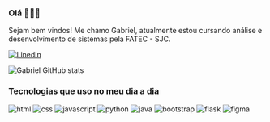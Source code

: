 ### Olá 🙋🏻‍♂️
Sejam bem vindos! Me chamo Gabriel, atualmente estou cursando análise e desenvolvimento de sistemas pela FATEC - SJC.

[![LinedIn](https://img.shields.io/badge/LinkedIn-0077B5?style=for-the-badge&logo=linkedin&logoColor=white)](https://www.linkedin.com/in/gabriel-silva--cs/)


![Gabriel GitHub stats](https://github-readme-stats.vercel.app/api?username=gabrielfelip&show_icons=true&theme=tokyonight)

### Tecnologias que uso no meu dia a dia

![html](https://img.shields.io/badge/HTML-239120?style=for-the-badge&logo=html5&logoColor=white)
![css](https://img.shields.io/badge/CSS-239120?&style=for-the-badge&logo=css3&logoColor=white)
![javascript](https://img.shields.io/badge/JavaScript-F7DF1E?style=for-the-badge&logo=javascript&logoColor=black)
![python](https://img.shields.io/badge/Python-14354C?style=for-the-badge&logo=python&logoColor=white)
![java](https://img.shields.io/badge/Java-ED8B00?style=for-the-badge&logo=openjdk&logoColor=white)
![bootstrap](https://img.shields.io/badge/Bootstrap-563D7C?style=for-the-badge&logo=bootstrap&logoColor=white)
![flask](https://img.shields.io/badge/Flask-000000?style=for-the-badge&logo=flask&logoColor=white)
![figma](https://img.shields.io/badge/Figma-F24E1E?style=for-the-badge&logo=figma&logoColor=white)




